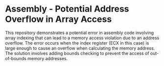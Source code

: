 # Assembly - Potential Address Overflow in Array Access

This repository demonstrates a potential error in assembly code involving array indexing that can lead to a memory access violation due to an address overflow. The error occurs when the index register (ECX in this case) is large enough to cause an overflow when calculating the memory address.  The solution involves adding bounds checking to prevent the access of out-of-bounds memory addresses.
